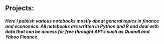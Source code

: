 ## Projects:
##### Here I publish various notebooks mostly about general topics in finance and economics. All notebooks are written in Python and R and deal with data that can be access for free throught API's such as Quandl and Yahoo Finance


